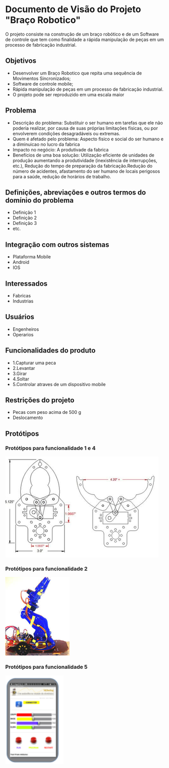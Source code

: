 # Documento de Visão do Projeto "Braço Robotico"

O projeto consiste na construção de um braço robótico e de um Software de controle que tem como finalidade a rápida manipulação de peças em um processo de fabricação industrial. 

## Objetivos

* Desenvolver um Braço Robotico que repita uma sequência de Movimentos Sincronizados;
* Software de controle mobile;
* Rápida manipulação de peças em um processo de fabricação industrial. 
* O projeto pode ser reproduzido em uma escala maior 



## Problema

* Descrição do problema: Substituir o ser humano em tarefas que ele não poderia realizar, por causa de suas próprias limitações físicas, ou por envolverem condições desagradáveis ou extremas.
* Quem é afetado pelo problema: Aspecto fisico e social do ser humano e a diminuicao no lucro da fabrica 
* Impacto no negócio: A produtivade da fabrica
* Benefícios de uma boa solução: Utilização eficiente de unidades de produção aumentando a produtividade (inexistência de interrupções, etc.), Redução do tempo de preparação da fabricação.Redução do número de acidentes, afastamento do ser humano de locais perigosos para a saúde, redução de horários de trabalho. 


## Definições, abreviações e outros termos do domínio do problema

* Definição 1
* Definição 2
* Definição 3
* etc.

## Integração com outros sistemas

* Plataforma Mobile
* Android 
* IOS

## Interessados

* Fabricas 
* Industrias 

 
## Usuários

* Engenheiros 
* Operarios

## Funcionalidades do produto

* 1.Capturar uma peca 
* 2.Levantar 
* 3.Girar
* 4.Soltar 
* 5.Controlar atraves de um dispositivo mobile 

## Restrições do projeto

* Pecas com peso acima de 500 g
* Deslocamento   

## Protótipos

### Protótipos para funcionalidade 1 e 4

![](garra-func1.jpg)



### Protótipos para funcionalidade 2

![](Funlevantar.jpg)



### Protótipos para funcionalidade 5
![](control.PNG)
